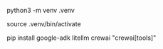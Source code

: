 python3 -m venv .venv

source .venv/bin/activate

pip install google-adk litellm crewai "crewai[tools]"

